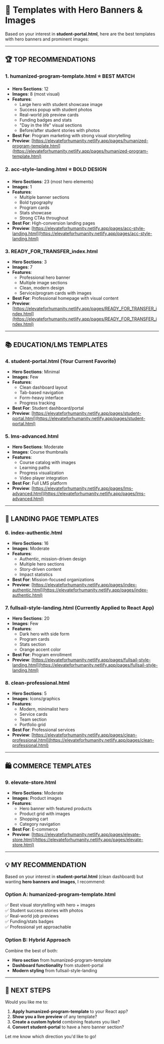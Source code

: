 # 🎨 Templates with Hero Banners & Images

Based on your interest in **student-portal.html**, here are the best templates with hero banners and prominent images:

---

## 🏆 TOP RECOMMENDATIONS

### 1. **humanized-program-template.html** ⭐ BEST MATCH
- **Hero Sections**: 12
- **Images**: 8 (most visual)
- **Features**:
  - Large hero with student showcase image
  - Success popup with student photos
  - Real-world job preview cards
  - Funding badges and stats
  - "Day in the life" visual sections
  - Before/after student stories with photos
- **Best For**: Program marketing with strong visual storytelling
- **Preview**: [https://elevateforhumanity.netlify.app/pages/humanized-program-template.html](https://elevateforhumanity.netlify.app/pages/humanized-program-template.html)

### 2. **acc-style-landing.html** ⭐ BOLD DESIGN
- **Hero Sections**: 23 (most hero elements)
- **Images**: 1
- **Features**:
  - Multiple banner sections
  - Bold typography
  - Program cards
  - Stats showcase
  - Strong CTAs throughout
- **Best For**: High-conversion landing pages
- **Preview**: [https://elevateforhumanity.netlify.app/pages/acc-style-landing.html](https://elevateforhumanity.netlify.app/pages/acc-style-landing.html)

### 3. **READY_FOR_TRANSFER_index.html**
- **Hero Sections**: 3
- **Images**: 7
- **Features**:
  - Professional hero banner
  - Multiple image sections
  - Clean, modern design
  - Service/program cards with images
- **Best For**: Professional homepage with visual content
- **Preview**: [https://elevateforhumanity.netlify.app/pages/READY_FOR_TRANSFER_index.html](https://elevateforhumanity.netlify.app/pages/READY_FOR_TRANSFER_index.html)

---

## 📚 EDUCATION/LMS TEMPLATES

### 4. **student-portal.html** (Your Current Favorite)
- **Hero Sections**: Minimal
- **Images**: Few
- **Features**:
  - Clean dashboard layout
  - Tab-based navigation
  - Form-heavy interface
  - Progress tracking
- **Best For**: Student dashboard/portal
- **Preview**: [https://elevateforhumanity.netlify.app/pages/student-portal.html](https://elevateforhumanity.netlify.app/pages/student-portal.html)

### 5. **lms-advanced.html**
- **Hero Sections**: Moderate
- **Images**: Course thumbnails
- **Features**:
  - Course catalog with images
  - Learning paths
  - Progress visualization
  - Video player integration
- **Best For**: Full LMS platform
- **Preview**: [https://elevateforhumanity.netlify.app/pages/lms-advanced.html](https://elevateforhumanity.netlify.app/pages/lms-advanced.html)

---

## 🎯 LANDING PAGE TEMPLATES

### 6. **index-authentic.html**
- **Hero Sections**: 16
- **Images**: Moderate
- **Features**:
  - Authentic, mission-driven design
  - Multiple hero sections
  - Story-driven content
  - Impact statistics
- **Best For**: Mission-focused organizations
- **Preview**: [https://elevateforhumanity.netlify.app/pages/index-authentic.html](https://elevateforhumanity.netlify.app/pages/index-authentic.html)

### 7. **fullsail-style-landing.html** (Currently Applied to React App)
- **Hero Sections**: 20
- **Images**: Few
- **Features**:
  - Dark hero with side form
  - Program cards
  - Stats section
  - Orange accent color
- **Best For**: Program enrollment
- **Preview**: [https://elevateforhumanity.netlify.app/pages/fullsail-style-landing.html](https://elevateforhumanity.netlify.app/pages/fullsail-style-landing.html)

### 8. **clean-professional.html**
- **Hero Sections**: 5
- **Images**: Icons/graphics
- **Features**:
  - Modern, minimalist hero
  - Service cards
  - Team section
  - Portfolio grid
- **Best For**: Professional services
- **Preview**: [https://elevateforhumanity.netlify.app/pages/clean-professional.html](https://elevateforhumanity.netlify.app/pages/clean-professional.html)

---

## 🛍️ COMMERCE TEMPLATES

### 9. **elevate-store.html**
- **Hero Sections**: Moderate
- **Images**: Product images
- **Features**:
  - Hero banner with featured products
  - Product grid with images
  - Shopping cart
  - Category navigation
- **Best For**: E-commerce
- **Preview**: [https://elevateforhumanity.netlify.app/pages/elevate-store.html](https://elevateforhumanity.netlify.app/pages/elevate-store.html)

---

## 💡 MY RECOMMENDATION

Based on your interest in **student-portal.html** (clean dashboard) but wanting **hero banners and images**, I recommend:

### **Option A: humanized-program-template.html**
✅ Best visual storytelling with hero + images  
✅ Student success stories with photos  
✅ Real-world job previews  
✅ Funding/stats badges  
✅ Professional yet approachable  

### **Option B: Hybrid Approach**
Combine the best of both:
- **Hero section** from humanized-program-template
- **Dashboard functionality** from student-portal
- **Modern styling** from fullsail-style-landing

---

## 🚀 NEXT STEPS

Would you like me to:

1. **Apply humanized-program-template** to your React app?
2. **Show you a live preview** of any template?
3. **Create a custom hybrid** combining features you like?
4. **Convert student-portal** to have a hero banner section?

Let me know which direction you'd like to go!
